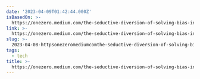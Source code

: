 ```yaml
---
date: '2023-04-09T01:42:44.000Z'
isBasedOn: >-
  https://onezero.medium.com/the-seductive-diversion-of-solving-bias-in-artificial-intelligence-890df5e5ef53
link: >-
  https://onezero.medium.com/the-seductive-diversion-of-solving-bias-in-artificial-intelligence-890df5e5ef53
slug: >-
  2023-04-08-httpsonezeromediumcomthe-seductive-diversion-of-solving-bias-in-artificial-intelligence-890df5e5ef53
tags:
  - tech
title: >-
  https://onezero.medium.com/the-seductive-diversion-of-solving-bias-in-artificial-intelligence-890df5e5ef53
---
```


